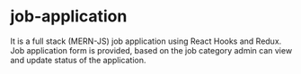 # job-application

It is a full stack (MERN-JS) job application using React Hooks and Redux. Job application form is provided, based on the job category admin can view and update status of the application. 
